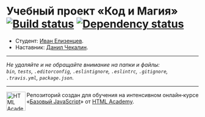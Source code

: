 # Учебный проект «Код и Магия» [![Build status][travis-image]][travis-url] [![Dependency status][dependency-image]][dependency-url]

* Студент: [Иван Елизенцев](https://up.htmlacademy.ru/javascript/8/user/230508).
* Наставник: [Данил Чекалин](https://up.htmlacademy.ru/javascript/8/user/335807).

---

_Не удаляйте и не обращайте внимание на папки и файлы:_<br>
_`bin`, `tests`, `.editorconfig`, `.eslintignore`, `.eslintrc`, `.gitignore`, `.travis.yml`, `package.json`._

---

<a href="https://htmlacademy.ru/intensive/javascript"><img align="left" width="50" height="50" title="HTML Academy" src="https://up.htmlacademy.ru/static/img/intensive/javascript/logo-for-github.svg"></a>

Репозиторий создан для обучения на интенсивном онлайн‑курсе «[Базовый JavaScript](https://htmlacademy.ru/intensive/javascript)» от [HTML Academy](https://htmlacademy.ru).

[travis-image]: https://travis-ci.org/htmlacademy-javascript/230508-code-and-magick.svg?branch=master
[travis-url]: https://travis-ci.org/htmlacademy-javascript/230508-code-and-magick
[dependency-image]: https://david-dm.org/htmlacademy-javascript/230508-code-and-magick.svg?style=flat-square
[dependency-url]: https://david-dm.org/htmlacademy-javascript/230508-code-and-magick
